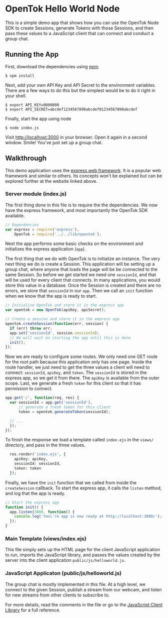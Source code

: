 # OpenTok Hello World Node

This is a simple demo app that shows how you can use the OpenTok Node SDK to create Sessions,
generate Tokens with those Sessions, and then pass these values to a JavaScript client that can
connect and conduct a group chat.

## Running the App

First, download the dependencies using [npm](https://www.npmjs.org).

```
$ npm install
```

Next, add your own API Key and API Secret to the environment variables. There are a few ways to do
this but the simplest would be to do it right in your shell.

```
$ export API_KEY=0000000
$ export API_SECRET=abcdef1234567890abcdef01234567890abcdef
```

Finally, start the app using node

```
$ node index.js
```

Visit <http://localhost:3000> in your browser. Open it again in a second window. Smile! You've just
set up a group chat.

## Walkthrough

This demo application uses the [express web framework](http://expressjs.com/). It is a popular web
framework and similar to others. Its concepts won't be explained but can be explored further at the
website linked above.

### Server module (index.js)

The first thing done in this file is to require the the dependencies. We now have the express 
framework, and most importantly the OpenTok SDK available.

```javascript
// Dependencies
var express = require('express'),
    OpenTok = require('../../lib/opentok');
```

Next the app performs some basic checks on the environment and initializes the express application
(`app`).

The first thing that we do with OpenTok is to initialize an instance. The very next thing we do is
create a Session. This application will be setting up a group chat, where anyone that loads the
page will be be connected to the same Session. So before we get started we need one `sessionId`,
and that will be used for every client that connects. In many applications, you would store this
value in a database. Once the Session is created and there are no errors, we store that `sessionId`
in our `app`. Then we call an `init` function when we know that the app is ready to start.

```javascript
// Initialize OpenTok and store it in the express app
var opentok = new OpenTok(apiKey, apiSecret);

// Create a session and store it in the express app
opentok.createSession(function(err, session) {
  if (err) throw err;
  app.set('sessionId', session.sessionId);
  // We will wait on starting the app until this is done
  init();
});
```

Now we are ready to configure some routes. We only need one GET route for the root path because this
application only has one page. Inside the route handler, we just need to get the three values a
client will need to connect: `sessionId`, `apiKey`, and `token`. The `sessionId` is stored in the
express app, so we get it from there. The `apiKey` is available from the outer scope. Last, we
generate a fresh `token` for this client so that it has permission to connect.

```javascript
app.get('/', function(req, res) {
  var sessionId = app.get('sessionId'),
      // generate a fresh token for this client
      token = opentok.generateToken(sessionId);

  // ...
  });
});

```

To finish the response we load a template called `index.ejs` in the `views/` directory, and pass in the
three values.

```php
  res.render('index.ejs', {
    apiKey: apiKey,
    sessionId: sessionId,
    token: token
  });
```

Finally, we have the `init` function that we called from inside the `createSession` callback. To
start the express app, it calls the `listen` method, and log that the app is ready.

```javascript
// Start the express app
function init() {
  app.listen(3000, function() {
    console.log('You\'re app is now ready at http://localhost:3000/');
  });
}
```

### Main Template (views/index.ejs)

This file simply sets up the HTML page for the client JavaScript application to run, imports the
JavaScript library, and passes the values created by the server into the client application
`public/js/helloworld.js`.

### JavaScript Applicaton (public/js/helloworld.js)

The group chat is mostly implemented in this file. At a high level, we connect to the given
Session, publish a stream from our webcam, and listen for new streams from other clients to
subscribe to.

For more details, read the comments in the file or go to the
[JavaScript Client Library](http://tokbox.com/opentok/libraries/client/js/) for a full reference.
